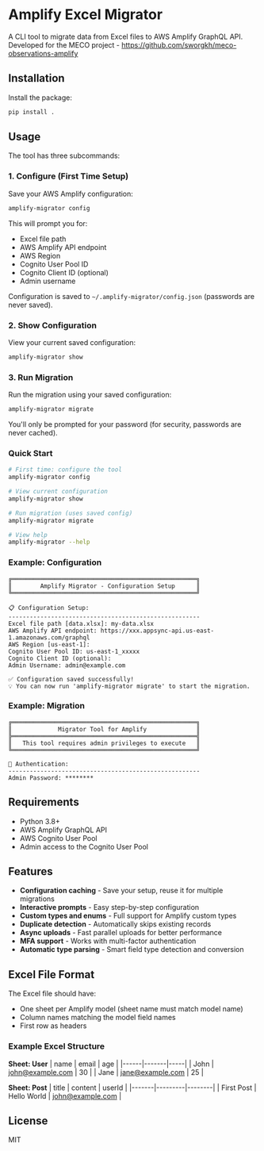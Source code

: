 # Amplify Excel Migrator

A CLI tool to migrate data from Excel files to AWS Amplify GraphQL API.
Developed for the MECO project - https://github.com/sworgkh/meco-observations-amplify

## Installation

Install the package:

```bash
pip install .
```

## Usage

The tool has three subcommands:

### 1. Configure (First Time Setup)

Save your AWS Amplify configuration:

```bash
amplify-migrator config
```

This will prompt you for:
- Excel file path
- AWS Amplify API endpoint
- AWS Region
- Cognito User Pool ID
- Cognito Client ID (optional)
- Admin username

Configuration is saved to `~/.amplify-migrator/config.json` (passwords are never saved).

### 2. Show Configuration

View your current saved configuration:

```bash
amplify-migrator show
```

### 3. Run Migration

Run the migration using your saved configuration:

```bash
amplify-migrator migrate
```

You'll only be prompted for your password (for security, passwords are never cached).

### Quick Start

```bash
# First time: configure the tool
amplify-migrator config

# View current configuration
amplify-migrator show

# Run migration (uses saved config)
amplify-migrator migrate

# View help
amplify-migrator --help
```

### Example: Configuration

```
╔════════════════════════════════════════════════════╗
║        Amplify Migrator - Configuration Setup      ║
╚════════════════════════════════════════════════════╝

📋 Configuration Setup:
------------------------------------------------------
Excel file path [data.xlsx]: my-data.xlsx
AWS Amplify API endpoint: https://xxx.appsync-api.us-east-1.amazonaws.com/graphql
AWS Region [us-east-1]:
Cognito User Pool ID: us-east-1_xxxxx
Cognito Client ID (optional):
Admin Username: admin@example.com

✅ Configuration saved successfully!
💡 You can now run 'amplify-migrator migrate' to start the migration.
```

### Example: Migration

```
╔════════════════════════════════════════════════════╗
║             Migrator Tool for Amplify              ║
╠════════════════════════════════════════════════════╣
║   This tool requires admin privileges to execute   ║
╚════════════════════════════════════════════════════╝

🔐 Authentication:
------------------------------------------------------
Admin Password: ********
```

## Requirements

- Python 3.8+
- AWS Amplify GraphQL API
- AWS Cognito User Pool
- Admin access to the Cognito User Pool

## Features

- **Configuration caching** - Save your setup, reuse it for multiple migrations
- **Interactive prompts** - Easy step-by-step configuration
- **Custom types and enums** - Full support for Amplify custom types
- **Duplicate detection** - Automatically skips existing records
- **Async uploads** - Fast parallel uploads for better performance
- **MFA support** - Works with multi-factor authentication
- **Automatic type parsing** - Smart field type detection and conversion

## Excel File Format

The Excel file should have:
- One sheet per Amplify model (sheet name must match model name)
- Column names matching the model field names
- First row as headers

### Example Excel Structure

**Sheet: User**
| name | email | age |
|------|-------|-----|
| John | john@example.com | 30 |
| Jane | jane@example.com | 25 |

**Sheet: Post**
| title | content | userId |
|-------|---------|--------|
| First Post | Hello World | john@example.com |

## License

MIT